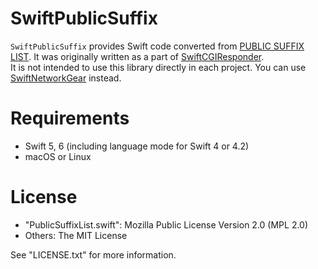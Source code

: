 # SwiftPublicSuffix

`SwiftPublicSuffix` provides Swift code converted from [PUBLIC SUFFIX LIST](https://publicsuffix.org/list/).
It was originally written as a part of [SwiftCGIResponder](https://github.com/YOCKOW/SwiftCGIResponder).  
It is not intended to use this library directly in each project. You can use [SwiftNetworkGear](https://github.com/YOCKOW/SwiftNetworkGear) instead.

# Requirements

- Swift 5, 6 (including language mode for Swift 4 or 4.2)
- macOS or Linux

# License

- "PublicSuffixList.swift": Mozilla Public License Version 2.0 (MPL 2.0)
- Others: The MIT License

See "LICENSE.txt" for more information.

